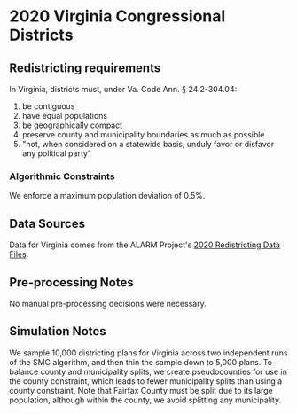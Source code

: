 # 2020 Virginia Congressional Districts

## Redistricting requirements
In Virginia, districts must, under Va. Code Ann. § 24.2-304.04:

1. be contiguous
2. have equal populations
3. be geographically compact
4. preserve county and municipality boundaries as much as possible
5. "not, when considered on a statewide basis, unduly favor or disfavor any political party"

### Algorithmic Constraints
We enforce a maximum population deviation of 0.5%.

## Data Sources
Data for Virginia comes from the ALARM Project's [2020 Redistricting Data Files](https://alarm-redist.github.io/posts/2021-08-10-census-2020/).

## Pre-processing Notes
No manual pre-processing decisions were necessary.

## Simulation Notes
We sample 10,000 districting plans for Virginia across two independent runs of the SMC algorithm, and then thin the sample down to 5,000 plans.
To balance county and municipality splits, we create pseudocounties for use in the county constraint, which leads to fewer municipality splits than using a county constraint. Note that Fairfax County must be split due to its large population, although within the county, we avoid splitting any municipality.
